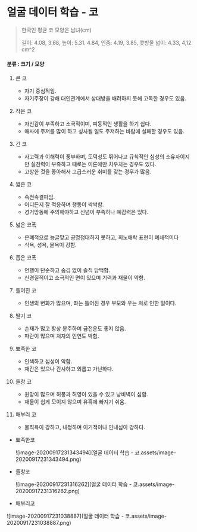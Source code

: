 # 얼굴 데이터 학습 - 코

> 한국인 평균 코 모양은 남녀(cm)
>
> 길이: 4.08, 3.68, 높이: 5.31. 4.84, 인중: 4.19, 3.85, 콧방울 넓이: 4.33, 4,12 cm^2

#### 분류 : 크기 / 모양

1. 큰 코
   - 자기 중심적임.
   - 자기주장이 강해 대인관계에서 상대방을 배려하지 못해 고독한 경우도 있음.
2. 작은 코
   - 자신감이 부족하고 소극적이며, 피동적인 생활을 하기 쉽다.
   - 매사에 주저를 많이 하고 성사될 일도 주저하는 바람에 실패할 경우도 있음.
3. 긴 코
   - 사고력과 이해력이 풍부하며, 도덕성도 뛰어나고 규칙적인 심성의 소유자이지만 실천력이 부족하고 때로는 이론에만 치우치는 경우도 있다.
   - 고상한 것을 좋아해서 고급스러운 취미를 갖는 경우가 많음.
4. 짧은 코
   - 속전속결파임.
   - 어디든지 잘 적응하며 행동이 싹싹함.
   - 경거망동에 주의해야하고 신념이 부족하나 예감력은 있다.
5. 넓은 코폭
   - 은폐적으로 능글맞고 공명정대하지 못하고, 희노애락 표현이 폐쇄적이다
   - 식욕, 성욕, 물욕이 강함.
6. 좁은 코폭
   - 언행이 단순하고 숨김 없이 솔직 담백함.
   - 신경질적이고 소극적인 면이 있으며 기력과 재물이 약함.


1. 틀어진 코
   - 인생의 변화가 많으며, 좌는 틀어진 경우 부모와 우는 처로 인한 일이다.
2. 딸기 코
   - 손재가 많고 항상 분주하며 금전운도 좋지 않음.
   - 파란이 많으며 처자의 인연도 박함.
3. 뾰족한 코
   - 인색하고 심성이 악함.
   - 재간은 있으나 간사하고 외롭고 가난하다.
4. 들창 코
   - 원망이 많으며 허풍과 허영이 있을 수 있고 낭비벽이 심함.
   - 재물이 쉽게 모이지 않으며 유혹에 빠지기 쉬움.
5. 매부리 코
    - 물직욕이 강하고, 내정하며 이기적이나 인내심이 강하다.



- 뾰족한코

  ![image-20200917231343494](얼굴 데이터 학습 - 코.assets/image-20200917231343494.png)

  

- 들창코

  ![image-20200917231316262](얼굴 데이터 학습 - 코.assets/image-20200917231316262.png)

- 매부리코

![image-20200917231038887](얼굴 데이터 학습 - 코.assets/image-20200917231038887.png)